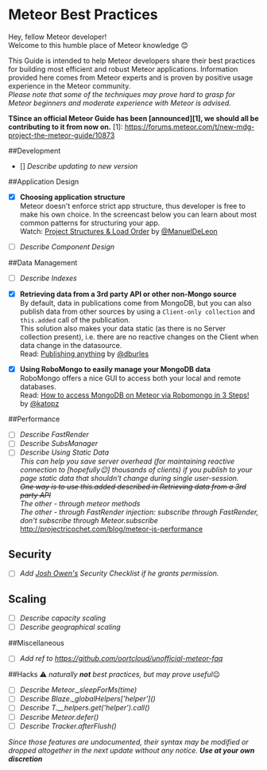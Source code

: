 # Meteor Best Practices
Hey, fellow Meteor developer!  
Welcome to this humble place of Meteor knowledge :blush:

This Guide is intended to help Meteor developers share their best practices for building most efficient and robust Meteor applications.
Information provided here comes from Meteor experts and is proven by positive usage experience in the Meteor community.  
*Please note that some of the techniques may prove hard to grasp for Meteor beginners and moderate experience with Meteor is advised.*

**TSince an official Meteor Guide has been [announced][1], we should all be contributing to it from now on.**
  [1]: https://forums.meteor.com/t/new-mdg-project-the-meteor-guide/10873

##Development
- [] *Describe updating to new version*  

##Application Design
- [x] **Choosing application structure**  
Meteor doesn't enforce strict app structure, thus developer is free to make his own choice. In the screencast below you can learn about most common patterns for structuring your app.  
Watch: [Project Structures & Load Order](https://www.meteorcasts.net/ep/10) by [@ManuelDeLeon](https://github.com/ManuelDeLeon)
- [ ] *Describe Component Design*  



##Data Management
- [ ] *Describe Indexes*  
- [x] **Retrieving data from a 3rd party API or other non-Mongo source**  
By default, data in publications come from MongoDB, but you can also publish data from other sources by using a `Client-only collection` and `this.added` call of the publication.  
This solution also makes your data static (as there is no Server collection present), i.e. there are no reactive changes on the Client when data change in the datasource.  
Read: [Publishing anything](http://meteorcapture.com/publishing-anything/) by [@dburles](https://github.com/dburles)
- [x] **Using RoboMongo to easily manage your MongoDB data**  
RoboMongo offers a nice GUI to access both your local and remote databases.  
Read: [How to access MongoDB on Meteor via Robomongo in 3 Steps!](https://medium.com/@katopz/meteor-mongodb-35c96ad6e43e) by [@katopz](https://github.com/katopz)


##Performance
- [ ] *Describe FastRender*  
- [ ] *Describe SubsManager*
- [ ] *Describe Using Static Data*  
*This can help you save server overhead (for maintaining reactive connection to [hopefully:wink:] thousands of clients) if you publish to your page static data that shouldn't change during single user-session.*  
~~*One way is to use this.added described in Retrieving data from a 3rd party API*~~  
*The other - through meteor methods*  
*The other - through FastRender injection: subscribe through FastRender, don't subscribe through Meteor.subscribe*  
http://projectricochet.com/blog/meteor-js-performance
 
## Security
- [ ] *Add [Josh Owen's](http://joshowens.me/) Security Checklist if he grants permission.*

## Scaling
- [ ] *Describe capacity scaling*
- [ ] *Describe geographical scaling*
 
##Miscellaneous
- [ ] *Add ref to https://github.com/oortcloud/unofficial-meteor-faq*

##Hacks 
:warning: *naturally* ***not*** *best practices, but may prove useful*:wink:
- [ ] *Describe Meteor._sleepForMs(time)*  
- [ ] *Describe Blaze._globalHelpers\['helper'\]()*  
- [ ] *Describe T.__helpers.get('helper').call()*  
- [ ] *Describe Meteor.defer()*
- [ ] *Describe Tracker.afterFlush()*   

*Since those features are undocumented, their syntax may be modified or dropped altogether in the next update without any notice.* ***Use at your own discretion***
